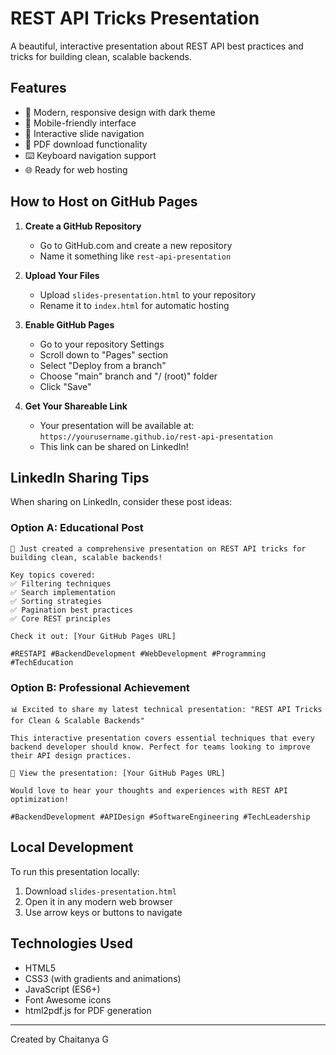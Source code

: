 # REST API Tricks Presentation

A beautiful, interactive presentation about REST API best practices and tricks for building clean, scalable backends.

## Features

- 🎨 Modern, responsive design with dark theme
- 📱 Mobile-friendly interface
- 🎯 Interactive slide navigation
- 📄 PDF download functionality
- ⌨️ Keyboard navigation support
- 🌐 Ready for web hosting

## How to Host on GitHub Pages

1. **Create a GitHub Repository**
   - Go to GitHub.com and create a new repository
   - Name it something like `rest-api-presentation`

2. **Upload Your Files**
   - Upload `slides-presentation.html` to your repository
   - Rename it to `index.html` for automatic hosting

3. **Enable GitHub Pages**
   - Go to your repository Settings
   - Scroll down to "Pages" section
   - Select "Deploy from a branch"
   - Choose "main" branch and "/ (root)" folder
   - Click "Save"

4. **Get Your Shareable Link**
   - Your presentation will be available at: `https://yourusername.github.io/rest-api-presentation`
   - This link can be shared on LinkedIn!

## LinkedIn Sharing Tips

When sharing on LinkedIn, consider these post ideas:

### Option A: Educational Post
```
🚀 Just created a comprehensive presentation on REST API tricks for building clean, scalable backends!

Key topics covered:
✅ Filtering techniques
✅ Search implementation
✅ Sorting strategies
✅ Pagination best practices
✅ Core REST principles

Check it out: [Your GitHub Pages URL]

#RESTAPI #BackendDevelopment #WebDevelopment #Programming #TechEducation
```

### Option B: Professional Achievement
```
📊 Excited to share my latest technical presentation: "REST API Tricks for Clean & Scalable Backends"

This interactive presentation covers essential techniques that every backend developer should know. Perfect for teams looking to improve their API design practices.

🔗 View the presentation: [Your GitHub Pages URL]

Would love to hear your thoughts and experiences with REST API optimization!

#BackendDevelopment #APIDesign #SoftwareEngineering #TechLeadership
```

## Local Development

To run this presentation locally:
1. Download `slides-presentation.html`
2. Open it in any modern web browser
3. Use arrow keys or buttons to navigate

## Technologies Used

- HTML5
- CSS3 (with gradients and animations)
- JavaScript (ES6+)
- Font Awesome icons
- html2pdf.js for PDF generation

---

Created by Chaitanya G

